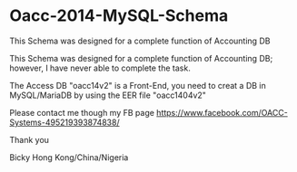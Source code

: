 # Oacc-2014-MySQL-Schema
This Schema was designed for a complete function of Accounting DB

This Schema was designed for a complete function of Accounting DB; however,
I have never able to complete the task.

The Access DB "oacc14v2" is a Front-End, you need to creat a DB in MySQL/MariaDB by using the EER file "oacc1404v2"

Please contact me though my FB page https://www.facebook.com/OACC-Systems-495219393874838/ 

Thank you

Bicky Hong Kong/China/Nigeria

